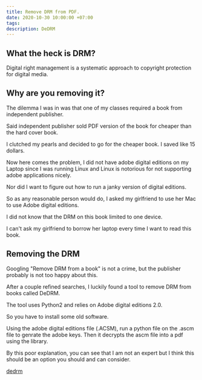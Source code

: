 ```yaml
---
title: Remove DRM from PDF.
date: 2020-10-30 10:00:00 +07:00
tags:
description: DeDRM
---
```


## What the heck is DRM?

Digital right management is a systematic approach to copyright protection for digital media.

## Why are you removing it?

The dilemma I was in was that one of my classes required a book from independent publisher.

Said independent publisher sold PDF version of the book for cheaper than the hard cover book.

I clutched my pearls and decided to go for the cheaper book. I saved like 15 dollars.

Now here comes the problem, I did not have adobe digital editions on my Laptop since I was running Linux and Linux is notorious for not supporting adobe applications nicely.

Nor did I want to figure out how to run a janky version of digital editions.

So as any reasonable person would do, I asked my girlfriend to use her Mac to use Adobe digital editions.

I did not know that the DRM on this book limited to one device.

I can't ask my girlfriend to borrow her laptop every time I want to read this book.

## Removing the DRM

Googling "Remove DRM from a book" is not a crime, but the publisher probably is not too happy about this.

After a couple refined searches, I luckily found a tool to remove DRM from books called DeDRM.

The tool uses Python2 and relies on Adobe digital editions 2.0.

So you have to install some old software.

Using the adobe digital editions file (.ACSM), run a python file on the .ascm file to genrate the adobe keys. Then it decrypts the ascm file into a pdf using the library.

By this poor explanation, you can see that I am not an expert but I think this should be an option you should and can consider.

[dedrm](https://github.com/apprenticeharper/DeDRM_tools)
